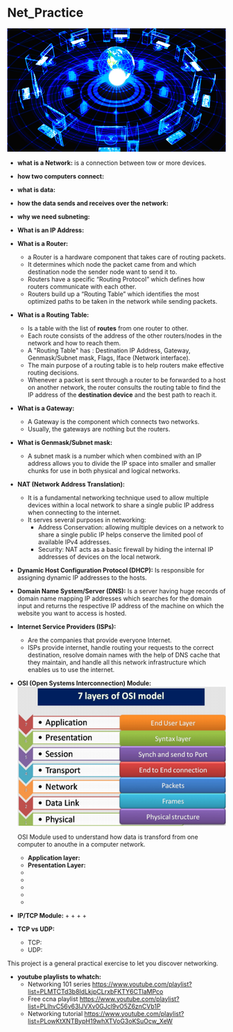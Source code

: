 # Net_Practice

![Alt Text](networking1.jpg)


* **what is a Network:**
    is a connection between tow or more devices.


* **how two computers connect:**


* **what is data:**


* **how the data sends and receives over the network:**


* **why we need subneting:**

* **What is an IP Address:**


* **What is a Router:**
    + a Router is a hardware component that takes care of routing packets.
    + It determines which node the packet came from and which destination node the sender node want to send it to.
    + Routers have a specific “Routing Protocol” which defines how routers communicate with each other.
    + Routers build up a “Routing Table” which identifies the most optimized paths to be taken in the network while sending packets.
    

* **What is a Routing Table:**
    + Is a table with the list of **routes** from one router to other.
    + Each route consists of the address of the other routers/nodes in the network and how to reach them.
    + A "Routing Table" has : Destination IP Address, Gateway, Genmask/Subnet mask, Flags, Iface (Network interface).
    + The main purpose of a routing table is to help routers make effective routing decisions.
    + Whenever a packet is sent through a router to be forwarded to a host on another network, the router consults the routing table
        to find the IP address of the **destination device** and the best path to reach it. 



* **What is a Gateway:**
    + A Gateway is the component which connects two networks.
    + Usually, the gateways are nothing but the routers.


* **What is Genmask/Subnet mask:**
    + A subnet mask is a number which when combined with an IP address allows you to divide
        the IP space into smaller and smaller chunks for use in both physical and logical networks.


* **NAT (Network Address Translation):**
    + It is a fundamental networking technique used to allow multiple devices within a local network
    to share a single public IP address when connecting to the internet. 
    + It serves several purposes in networking: 
        + Address Conservation: allowing multiple devices on a network to share a single public IP helps conserve the limited pool of available IPv4 addresses.
        + Security: NAT acts as a basic firewall by hiding the internal IP addresses of devices on the local network. 


* **Dynamic Host Configuration Protocol (DHCP):**
    Is responsible for assigning dynamic IP addresses to the hosts.


* **Domain Name System/Server (DNS):**
    Is a server having huge records of domain name mapping IP addresses which searches for the domain
        input and returns the respective IP address of the machine on which the website you want to access is hosted.


* **Internet Service Providers (ISPs):**
    + Are the companies that provide everyone Internet.
    + ISPs provide internet, handle routing your requests to the correct destination, resolve domain names with the help of DNS cache that they maintain,
        and handle all this network infrastructure which enables us to use the internet.


* **OSI (Open Systems Interconnection) Module:**
    ![Alt Text](osi_model.jpg)

    OSI Module used to understand how data is transford from one computer to anouthe in a computer network.
    + **Application layer:**
    + **Presentation Layer:**
    + 
    + 
    + 
    + 
    + 

* **IP/TCP Module:**
    + 
    + 
    + 
    + 

* **TCP vs UDP:**
    + TCP:
    + UDP:

This project is a general practical exercise to let you discover networking.

* **youtube playlists to whatch:**
    + Networking 101 series https://www.youtube.com/playlist?list=PLMTCTd3b8IdLkjpCLrxbFKTY6CTlaMPco
    + Free ccna playlist https://www.youtube.com/playlist?list=PLIhvC56v63IJVXv0GJcl9vO5Z6znCVb1P
    + Networking tutorial https://www.youtube.com/playlist?list=PLowKtXNTBypH19whXTVoG3oKSuOcw_XeW
